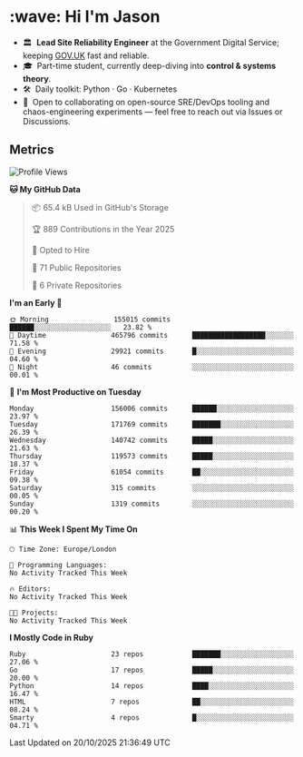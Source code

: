 <h1 align="left" id="jason-title">:wave: Hi I'm Jason</h1>

- 🏛️ &nbsp;**Lead Site Reliability Engineer** at the Government Digital Service; keeping [GOV.UK](https://www.gov.uk/) fast and reliable.
- 🎓 &nbsp;Part-time student, currently deep-diving into **control & systems theory**.  
- 🛠️ &nbsp;Daily toolkit: Python · Go · Kubernetes  
- 🤝 &nbsp;Open to collaborating on open-source SRE/DevOps tooling and chaos-engineering experiments — feel free to reach out via Issues or Discussions.


<h2>Metrics</h2>

<!--START_SECTION:waka-->
![Profile Views](http://img.shields.io/badge/Profile%20Views-0-blue)

**🐱 My GitHub Data** 

> 📦 65.4 kB Used in GitHub's Storage 
 > 
> 🏆 889 Contributions in the Year 2025
 > 
> 💼 Opted to Hire
 > 
> 📜 71 Public Repositories 
 > 
> 🔑 6 Private Repositories 
 > 
**I'm an Early 🐤** 

```text
🌞 Morning                155015 commits      ██████░░░░░░░░░░░░░░░░░░░   23.82 % 
🌆 Daytime                465796 commits      ██████████████████░░░░░░░   71.58 % 
🌃 Evening                29921 commits       █░░░░░░░░░░░░░░░░░░░░░░░░   04.60 % 
🌙 Night                  46 commits          ░░░░░░░░░░░░░░░░░░░░░░░░░   00.01 % 
```
📅 **I'm Most Productive on Tuesday** 

```text
Monday                   156006 commits      ██████░░░░░░░░░░░░░░░░░░░   23.97 % 
Tuesday                  171769 commits      ███████░░░░░░░░░░░░░░░░░░   26.39 % 
Wednesday                140742 commits      █████░░░░░░░░░░░░░░░░░░░░   21.63 % 
Thursday                 119573 commits      █████░░░░░░░░░░░░░░░░░░░░   18.37 % 
Friday                   61054 commits       ██░░░░░░░░░░░░░░░░░░░░░░░   09.38 % 
Saturday                 315 commits         ░░░░░░░░░░░░░░░░░░░░░░░░░   00.05 % 
Sunday                   1319 commits        ░░░░░░░░░░░░░░░░░░░░░░░░░   00.20 % 
```


📊 **This Week I Spent My Time On** 

```text
🕑︎ Time Zone: Europe/London

💬 Programming Languages: 
No Activity Tracked This Week

🔥 Editors: 
No Activity Tracked This Week

🐱‍💻 Projects: 
No Activity Tracked This Week
```

**I Mostly Code in Ruby** 

```text
Ruby                     23 repos            ███████░░░░░░░░░░░░░░░░░░   27.06 % 
Go                       17 repos            █████░░░░░░░░░░░░░░░░░░░░   20.00 % 
Python                   14 repos            ████░░░░░░░░░░░░░░░░░░░░░   16.47 % 
HTML                     7 repos             ██░░░░░░░░░░░░░░░░░░░░░░░   08.24 % 
Smarty                   4 repos             █░░░░░░░░░░░░░░░░░░░░░░░░   04.71 % 
```




 Last Updated on 20/10/2025 21:36:49 UTC
<!--END_SECTION:waka-->

<!-- links -->

[issues page]: https://github.com/jasonBirchall/jasonBirchall/issues "jasonBirchall/issues"
